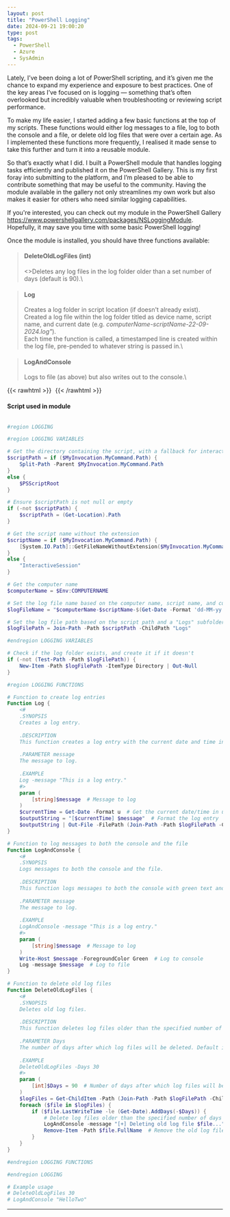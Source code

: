 ```yaml
---
layout: post
title: "PowerShell Logging"
date: 2024-09-21 19:00:20
type: post
tags:
  - PowerShell
  - Azure
  - SysAdmin
---
```



Lately, I’ve been doing a lot of PowerShell scripting, and it’s given me the chance to expand my experience and exposure to best practices. One of the key areas I’ve focused on is logging — something that’s often overlooked but incredibly valuable when troubleshooting or reviewing script performance.

To make my life easier, I started adding a few basic functions at the top of my scripts. These functions would either log messages to a file, log to both the console and a file, or delete old log files that were over a certain age. As I implemented these functions more frequently, I realised it made sense to take this further and turn it into a reusable module.

So that’s exactly what I did. I built a PowerShell module that handles logging tasks efficiently and published it on the PowerShell Gallery. This is my first foray into submitting to the platform, and I’m pleased to be able to contribute something that may be useful to the community. Having the module available in the gallery not only streamlines my own work but also makes it easier for others who need similar logging capabilities.

If you're interested, you can check out my module in the PowerShell Gallery https://www.powershellgallery.com/packages/NSLoggingModule. Hopefully, it may save you time with some basic PowerShell logging!

Once the module is installed, you should have three functions available:

> #### <strong>DeleteOldLogFiles (int)</strong>
> <>Deletes any log files in the log folder older than a set number of days (default is 90).\

> #### <strong>Log</strong>
> Creates a log folder in script location (if doesn't already exist).\
> Created a log file within the log folder titled as device name, script name, and current date (e.g. <em>computerName-scriptName-22-09-2024.log"</em>).\
> Each time the function is called, a timestamped line is created within the log file, pre-pended to whatever string is passed in.\

> #### <strong>LogAndConsole</strong>
> Logs to file (as above) but also writes out to the console.\


{{< rawhtml >}}
<img
src="data:image/gif;base64,R0lGODlhAQABAIAAAP///wAAACH5BAEAAAAALAAAAAABAAEAAAICRAEAOw=="
data-src="/img/postimg/Logging.png"/>
{{< /rawhtml >}}


#### Script used in module


```powershell

#region LOGGING

#region LOGGING VARIABLES

# Get the directory containing the script, with a fallback for interactive sessions
$scriptPath = if ($MyInvocation.MyCommand.Path) {
    Split-Path -Parent $MyInvocation.MyCommand.Path
}
else {
    $PSScriptRoot
}

# Ensure $scriptPath is not null or empty
if (-not $scriptPath) {
    $scriptPath = (Get-Location).Path
}

# Get the script name without the extension
$scriptName = if ($MyInvocation.MyCommand.Path) {
    [System.IO.Path]::GetFileNameWithoutExtension($MyInvocation.MyCommand.Path)
}
else {
    "InteractiveSession"
}

# Get the computer name
$computerName = $Env:COMPUTERNAME

# Set the log file name based on the computer name, script name, and current date
$logFileName = "$computerName-$scriptName-$(Get-Date -Format 'dd-MM-yy').log"

# Set the log file path based on the script path and a "Logs" subfolder
$logFilePath = Join-Path -Path $scriptPath -ChildPath "Logs"

#endregion LOGGING VARIABLES

# Check if the log folder exists, and create it if it doesn't
if (-not (Test-Path -Path $logFilePath)) {
    New-Item -Path $logFilePath -ItemType Directory | Out-Null
}

#region LOGGING FUNCTIONS

# Function to create log entries
Function Log {
    <#
    .SYNOPSIS
    Creates a log entry.
 
    .DESCRIPTION
    This function creates a log entry with the current date and time in universal format and appends it to the log file.
 
    .PARAMETER message
    The message to log.
 
    .EXAMPLE
    Log -message "This is a log entry."
    #>    
    param (
        [string]$message  # Message to log
    )
    $currentTime = Get-Date -Format u  # Get the current date/time in universal format
    $outputString = "[$currentTime] $message"  # Format the log entry
    $outputString | Out-File -FilePath (Join-Path -Path $logFilePath -ChildPath $logFileName) -Append  # Append the log entry to the log file
}

# Function to log messages to both the console and the file
Function LogAndConsole {
    <#
    .SYNOPSIS
    Logs messages to both the console and the file.
 
    .DESCRIPTION
    This function logs messages to both the console with green text and to the log file.
 
    .PARAMETER message
    The message to log.
 
    .EXAMPLE
    LogAndConsole -message "This is a log entry."
    #>    
    param (
        [string]$message  # Message to log
    )
    Write-Host $message -ForegroundColor Green  # Log to console
    Log -message $message  # Log to file
}

# Function to delete old log files
Function DeleteOldLogFiles {
    <#
    .SYNOPSIS
    Deletes old log files.
 
    .DESCRIPTION
    This function deletes log files older than the specified number of days.
 
    .PARAMETER Days
    The number of days after which log files will be deleted. Default is 90 days.
 
    .EXAMPLE
    DeleteOldLogFiles -Days 30
    #>    
    param (
        [int]$Days = 90  # Number of days after which log files will be deleted, default is 90
    )
    $logFiles = Get-ChildItem -Path (Join-Path -Path $logFilePath -ChildPath "*.log")  # Get all log files
    foreach ($file in $logFiles) {
        if ($file.LastWriteTime -le (Get-Date).AddDays(-$Days)) {
            # Delete log files older than the specified number of days
            LogAndConsole -message "[+] Deleting old log file $file..."
            Remove-Item -Path $file.FullName  # Remove the old log file
        }
    }
}

#endregion LOGGING FUNCTIONS

#endregion LOGGING

# Example usage
# DeleteOldLogFiles 30
# LogAndConsole "HelloTwo"

```


---